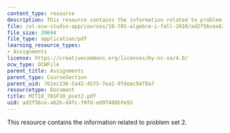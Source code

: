 ```yaml
---
content_type: resource
description: This resource contains the information related to problem set 2.
file: /ol-ocw-studio-app/courses/18-701-algebra-i-fall-2010/ad2f56cea62bd4fcf0fded97488bfe93_MIT18_701F10_pset2.pdf
file_size: 39694
file_type: application/pdf
learning_resource_types:
- Assignments
license: https://creativecommons.org/licenses/by-nc-sa/4.0/
ocw_type: OCWFile
parent_title: Assignments
parent_type: CourseSection
parent_uid: 761ec336-5a42-4575-7ea2-9fdeac94f8a7
resourcetype: Document
title: MIT18_701F10_pset2.pdf
uid: ad2f56ce-a62b-d4fc-f0fd-ed97488bfe93
---
```

This resource contains the information related to problem set 2.
